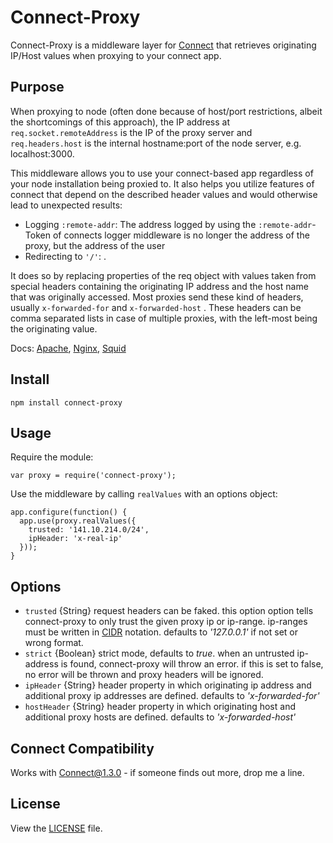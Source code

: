 # Connect-Proxy
Connect-Proxy is a middleware layer for [Connect](https://github.com/senchalabs/connect) that retrieves originating IP/Host values when proxying to your connect app.

## Purpose
When proxying to node (often done because of host/port restrictions, albeit the shortcomings of this approach), the IP address at `req.socket.remoteAddress` is the IP of the proxy server and `req.headers.host` is the internal hostname:port of the node server, e.g. localhost:3000.

This middleware allows you to use your connect-based app regardless of your node installation being proxied to. It also helps you utilize features of connect that depend on the described header values and would otherwise lead to unexpected results:

   - Logging `:remote-addr`: The address logged by using the `:remote-addr`-Token of connects logger middleware is no longer the address of the proxy, but the address of the user
   - Redirecting to `'/'`:
.

It does so by replacing properties of the req object with values taken from special headers containing the originating IP address and the host name that was originally accessed. Most proxies send these kind of headers, usually `x-forwarded-for` and `x-forwarded-host` . These headers can be comma separated lists in case of multiple proxies, with the left-most being the originating value.

Docs: [Apache](http://httpd.apache.org/docs/2.3/mod/mod_proxy.html#x-headers), [Nginx](http://wiki.nginx.org/HttpProxyModule), [Squid](http://www.squid-cache.org/Doc/config/forwarded_for/)

## Install

`npm install connect-proxy`

## Usage

Require the module:

    var proxy = require('connect-proxy');

Use the middleware by calling `realValues` with an options object:

    app.configure(function() {
      app.use(proxy.realValues({
        trusted: '141.10.214.0/24',
        ipHeader: 'x-real-ip'
      }));
    }

## Options

   - `trusted` {String} request headers can be faked. this option option tells connect-proxy to only trust the given proxy ip or ip-range. ip-ranges must be written in [CIDR](http://en.wikipedia.org/wiki/CIDR_notation) notation. defaults to _'127.0.0.1'_ if not set or wrong format.
   - `strict` {Boolean} strict mode, defaults to _true_. when an untrusted ip-address is found, connect-proxy will throw an error. if this is set to false, no error will be thrown and proxy headers will be ignored.
   - `ipHeader` {String} header property in which originating ip address and additional proxy ip addresses are defined. defaults to _'x-forwarded-for'_
   - `hostHeader` {String} header property in which originating host and additional proxy hosts are defined. defaults to _'x-forwarded-host'_

## Connect Compatibility
Works with Connect@1.3.0 - if someone finds out more, drop me a line.

## License
View the [LICENSE](https://github.com/gonsfx/connect-proxy/blob/master/LICENSE) file.